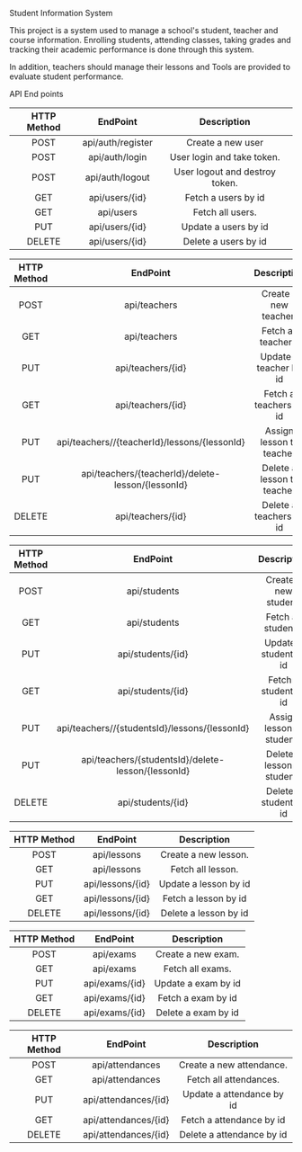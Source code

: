 Student Information System


This project is a system used to manage a school's student, teacher and course information.
Enrolling students, attending classes, taking grades and tracking their academic performance
is done through this system. 

In addition, teachers should manage their lessons and Tools are provided to evaluate student performance.

API End points

| HTTP Method |     EndPoint      |          Description           |
|:-----------:|:-----------------:|:------------------------------:|
|    POST     | api/auth/register |       Create a new user        |
|    POST     |  api/auth/login   |   User login and take token.   |
|    POST     |  api/auth/logout  | User logout and destroy token. |
|     GET     |  api/users/{id}   |      Fetch a users by id       |
|     GET     |     api/users     |        Fetch all users.        |
|     PUT     |  api/users/{id}   |      Update a users by id      |
|   DELETE    |  api/users/{id}   |      Delete a users by id      |


| HTTP Method |     EndPoint      |        Description         |
|:-----------:|:-----------------:|:--------------------------:|
|    POST     |   api/teachers    |   Create a new teacher.    |
|     GET     |   api/teachers    |    Fetch all teachers.     |
|     PUT     | api/teachers/{id} |   Update a teacher by id   |
|     GET     | api/teachers/{id} |   Fetch a teachers by id   |
|     PUT     |   api/teachers//{teacherId}/lessons/{lessonId}   |  Assign lesson to teacher  |
|     PUT     | api/teachers/{teacherId}/delete-lesson/{lessonId} | Delete a lesson to teacher |
|   DELETE    | api/teachers/{id} |  Delete a teachers by id   |


| HTTP Method |                      EndPoint                      |         Description         |
|:-----------:|:--------------------------------------------------:|:---------------------------:|
|    POST     |                    api/students                    |    Create a new student.    |
|     GET     |                    api/students                    |     Fetch all students.     |
|     PUT     |                 api/students/{id}                  |   Update a student by id    |
|     GET     |                 api/students/{id}                  |    Fetch a student by id    |
|     PUT     |   api/teachers//{studentsId}/lessons/{lessonId}    |  Assign lesson to students  |
|     PUT     | api/teachers/{studentsId}/delete-lesson/{lessonId} | Delete a lesson to students |
|   DELETE    |                 api/students/{id}                  |   Delete a student by id    |


| HTTP Method |     EndPoint     |      Description      |
|:-----------:|:----------------:|:---------------------:|
|    POST     |   api/lessons    | Create a new lesson.  |
|     GET     |   api/lessons    |   Fetch all lesson.   |
|     PUT     | api/lessons/{id} | Update a lesson by id |
|     GET     | api/lessons/{id} | Fetch a lesson by id  |
|   DELETE    | api/lessons/{id} | Delete a lesson by id |


| HTTP Method |    EndPoint    |     Description     |
|:-----------:|:--------------:|:-------------------:|
|    POST     |   api/exams    | Create a new exam.  |
|     GET     |   api/exams    |  Fetch all exams.   |
|     PUT     | api/exams/{id} | Update a exam by id |
|     GET     | api/exams/{id} | Fetch a exam by id  |
|   DELETE    | api/exams/{id} | Delete a exam by id |


| HTTP Method |       EndPoint       |        Description        |
|:-----------:|:--------------------:|:-------------------------:|
|    POST     |   api/attendances    | Create a new attendance.  |
|     GET     |   api/attendances    |  Fetch all attendances.   |
|     PUT     | api/attendances/{id} | Update a attendance by id |
|     GET     | api/attendances/{id} | Fetch a attendance by id  |
|   DELETE    | api/attendances/{id} | Delete a attendance by id |